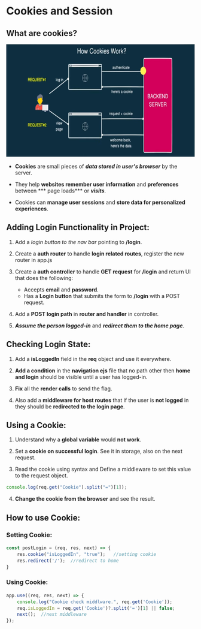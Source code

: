 # Cookies and Session

## What are cookies?

<img src="cookies-working-flow.png" height="300px"/>

* **Cookies** are small pieces of ***data stored in user's browser*** by the server.

* They help **websites remember user information** and **preferences** between *** page loads*** or ***visits***.

* Cookies can **manage user sessions** and **store data for personalized experiences**.


## Adding Login Functionality in Project:

1. Add a *login button to the nav bar* pointing to **/login**.

2. Create a **auth router** to handle **login related routes**, register the new router in app.js

3. Create a **auth controller** to handle **GET request** for **/login** and return UI that does the following:
    * Accepts **email** and **password**.
    * Has a **Login button** that submits the form to **/login** with a POST request.

4. Add a **POST login path** in **router and handler** in controller.

5. ***Assume the person logged-in*** and ***redirect them to the home page***.


## Checking Login State:

1. Add a **isLoggedIn** field in the **req** object and use it everywhere.

2. **Add a condition** in the **navigation ejs** file that no path other then **home and login** should be visible until a user has logged-in.

3. **Fix** all the **render calls** to send the flag.

4. Also add a **middleware for host routes** that if the user is **not logged** in they should be **redirected to the login page**.


## Using a Cookie:

1. Understand why a **global variable** would **not work**.

2. Set a **cookie on successful login**. See it in storage, also on the next request.

3. Read the cookie using syntax and Define a middleware to set this value to the request object.

```js
console.log(req.get("Cookie").split("=")[1]);
```

4. **Change the cookie from the browser** and see the result.


## How to use Cookie:

### Setting Cookie:
```js
const postLogin = (req, res, next) => {
    res.cookie("isLoggedIn", "true");   //setting cookie
    res.redirect('/');  //redirect to home
}
```

### Using Cookie:
```js
app.use((req, res, next) => {
    console.log("Cookie check middlware.", req.get('Cookie'));
    req.isLoggedIn = req.get('Cookie')?.split('=')[1] || false;
    next();  //next middleware
});
```
